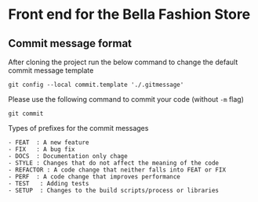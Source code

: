 # Front end for the Bella Fashion Store


## Commit message format
After cloning the project run the below command to change the default commit message template

    git config --local commit.template './.gitmessage'
    
Please use the following command to commit your code (without `-m` flag)

    git commit

Types of prefixes for the commit messages

    - FEAT  : A new feature
    - FIX   : A bug fix
    - DOCS  : Documentation only chage
    - STYLE : Changes that do not affect the meaning of the code
    - REFACTOR : A code change that neither falls into FEAT or FIX
    - PERF  : A code change that improves performance
    - TEST   : Adding tests
    - SETUP  : Changes to the build scripts/process or libraries 
